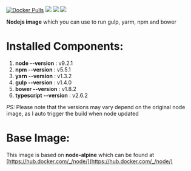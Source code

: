 [![Docker Pulls](https://img.shields.io/docker/pulls/zaherg/node-toolkit-alpine.svg)](https://hub.docker.com/r/zaherg/node-toolkit-apline/) [![](https://images.microbadger.com/badges/image/zaherg/node-toolkit-apline.svg)](https://microbadger.com/images/zaherg/node-toolkit-apline "Get your own image badge on microbadger.com") [![](https://images.microbadger.com/badges/version/zaherg/node-toolkit-apline.svg)](https://microbadger.com/images/zaherg/node-toolkit-apline "Get your own version badge on microbadger.com") [![](https://images.microbadger.com/badges/commit/zaherg/node-toolkit-apline.svg)](https://microbadger.com/images/zaherg/node-toolkit-apline "Get your own commit badge on microbadger.com")



**Nodejs image** which you can use to run gulp, yarm, npm and bower

# **Installed Components:**

1. **node  --version**  : v9.2.1
1. **npm   --version**  : v5.5.1
1. **yarn  --version**  : v1.3.2
1. **gulp  --version**  : v1.4.0
1. **bower --version**  : v1.8.2
1. **typescript --version** : v2.6.2

_PS:_ Please note that the versions may vary depend on the original node image, as I auto trigger the build when node updated


# **Base Image:**

This image is based on **node-alpine** which can be found at [https://hub.docker.com/_/node/](https://hub.docker.com/_/node/)
